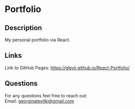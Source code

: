 # Portfolio

## Description

My personal portfolio via React.


## Links

Link to GitHub Pages: <https://glevii.github.io/React-Portfolio/>


## Questions

For any questions feel free to reach out: <br>
Email: <georginalevitki@gmail.com>
